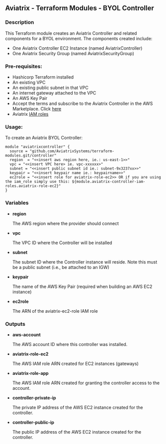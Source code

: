 ## Aviatrix - Terraform Modules - BYOL Controller

### Description
This Terraform module creates an Aviatrix Controller and related components for a BYOL environment.  The components created include:

* One Aviatrix Controller EC2 Instance (named AviatrixController)
* One Aviatrix Security Group (named AviatrixSecurityGroup)

### Pre-requisites:

* Hashicorp Terraform installed
* An existing VPC
* An existing public subnet in that VPC
* An internet gateway attached to the VPC
* An AWS Key Pair
* Accept the terms and subscribe to the Aviatrix Controller in the AWS Marketplace.  Click [here](https://aws.amazon.com/marketplace/pp?sku=zemc6exdso42eps9ki88l9za)
* Aviatrix [IAM roles](../aviatrix-controller-iam-roles/)

### Usage:

To create an Aviatrix BYOL Controller:

```
module "aviatrixcontroller" {
  source = "github.com/AviatrixSystems/terraform-modules.git/controller"
  region  = "<<insert aws region here, ie.: us-east-1>>"
  vpc = "<<insert VPC here> ie. vpc-xxxxxx>"
  subnet = "<<insert public subnet id ie.: subnet-9x3237xx>>"
  keypair = "<<insert keypair name ie.: keypairname>>"
  ec2role = "<<insert role for aviatrix-role-ec2>> OR if you are using the iam_role simply use this: ${module.aviatrix-controller-iam-roles.aviatrix-role-ec2}"
}
```

### Variables

- **region**

  The AWS region where the provider should connect

- **vpc**

  The VPC ID where the Controller will be installed
  
- **subnet**

  The subnet ID where the Controller instance will reside.  Note this must be a public subnet (i.e., be attached to an IGW)

- **keypair**

  The name of the AWS Key Pair (required when building an AWS EC2 instance)
  
- **ec2role**

  The ARN of the aviatrix-ec2-role IAM role

### Outputs
- **aws-account**

  The AWS account ID where this controller was installed.

- **aviatrix-role-ec2**

  The AWS IAM role ARN created for EC2 instances (gateways)

- **aviatrix-role-app**

  The AWS IAM role ARN created for granting the controller access to the account.

- **controller-private-ip**

  The private IP address of the AWS EC2 instance created for the controller.

- **controller-public-ip**

  The public IP address of the AWS EC2 instance created for the controller.

